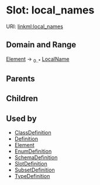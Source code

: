 
# Slot: local_names



URI: [linkml:local_names](https://w3id.org/linkml/local_names)


## Domain and Range

[Element](Element.md) &#8594;  <sub>0..\*</sub> [LocalName](LocalName.md)

## Parents


## Children


## Used by

 * [ClassDefinition](ClassDefinition.md)
 * [Definition](Definition.md)
 * [Element](Element.md)
 * [EnumDefinition](EnumDefinition.md)
 * [SchemaDefinition](SchemaDefinition.md)
 * [SlotDefinition](SlotDefinition.md)
 * [SubsetDefinition](SubsetDefinition.md)
 * [TypeDefinition](TypeDefinition.md)
